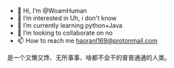 - 👋 Hi, I’m @WoamHuman
- 👀 I’m interested in Uh, i don't know
- 🌱 I’m currently learning python+Java
- 💞️ I’m looking to collaborate on no
- 📫 How to reach me haoranl169@protonmail.com

是一个又懒又馋、无所事事、啥都不会干的普普通通的人类。
<!---
WoamHuman/WoamHuman is a ✨ special ✨ repository because its `README.md` (this file) appears on your GitHub profile.
You can click the Preview link to take a look at your changes.
--->

